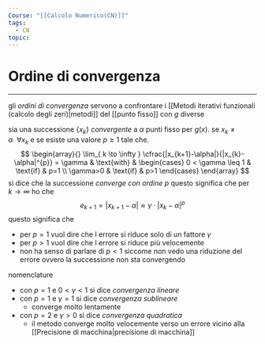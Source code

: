 ```yaml
---
Course: "[[Calcolo Numerico(CN)]]"
tags:
  - CN
topic:
---
```


# Ordine di convergenza
--- 
gli _ordini di convergenza_ servono a confrontare i [[Metodi iterativi funzionali (calcolo degli zeri)|metodi]] del [[punto fisso]] con $g$ diverse

sia una successione $\{x_{k}\}$ _convergente_ a $\alpha$ punti fisso per $g(x)$. 
se $x_{k} \not= \alpha \ \ \forall x_{k}$ e se esiste una valore $p\geq 1$ tale che. 
$$
\begin{array}{}
\lim_{ k \to \infty } \cfrac{|x_{k+1}-\alpha|}{|x_{k}-\alpha|^{p}}  = \gamma  & \text{with}  &  \begin{cases}
0 < \gamma \leq 1  &  \text{if} &  p=1 \\
\gamma>0  & \text{if} & p>1
\end{cases}
\end{array}
$$
si dice che la successione _converge con ordine_ $p$
questo significa che per $k \to \infty$ ho che 
$$e_{k+1}=|x_{k+1}-\alpha| \approx \gamma \cdot |x_{k}-\alpha|^p$$
questo significa che 
- per $p=1$ vuol dire che l errore si riduce solo di un fattore $\gamma$ 
- per $p>1$ vuol dire che l errore si riduce più velocemente
- non ha senso di parlare di $p<1$ siccome non vedo una riduzione del errore ovvero la successione non sta convergendo

nomenclature
- con $p=1$ e $0<\gamma<1$ si dice _convergenza lineare_
- con $p=1$ e $\gamma =1$ si dice _convergenza sublineare_ 
	- converge molto lentamente
- con $p=2$ e $\gamma>0$ si dice _convergenza quadratica_
	- il metodo converge molto velocemente verso un errore vicino alla [[Precisione di macchina|precisione di macchina]]